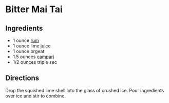 # Bitter Mai Tai

## Ingredients
- 1 ounce [rum](./RumCocktails.md)
- 1 ounce lime juice
- 1 ounce orgeat
- 1.5 ounces [campari](./CampariCocktails.md)
- 1/2 ounces triple sec


## Directions
Drop the squished lime shell into the glass of crushed ice. Pour ingredients over ice and stir to combine. 